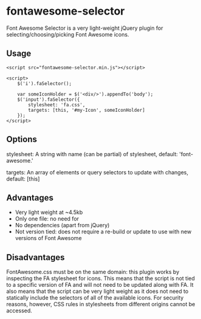 fontawesome-selector
====================

Font Awesome Selector is a very light-weight jQuery plugin for selecting/choosing/picking Font Awesome icons.

Usage
-----
	<script src="fontawesome-selector.min.js"></script>

	<script>
		$('i').faSelector();

		var someIconHolder = $('<div/>').appendTo('body');
		$('input').faSelector({
			stylesheet: 'fa.css',
			targets: [this, '#my-Icon', someIconHolder]
		});
	</script>

Options
-------

stylesheet: A string with name (can be partial) of stylesheet, default: 'font-awesome.'

targets: An array of elements or query selectors to update with changes, default: [this]

Advantages
----------

* Very light weight at ~4.5kb
* Only one file: no need for 
* No dependencies (apart from jQuery)
* Not version tied: does not require a re-build or update to use with new versions of Font Awesome

Disadvantages
-------------

FontAwesome.css must be on the same domain: this plugin works by inspecting the FA stylesheet for icons.  This means that the script is not tied to a specific version of FA and will not need to be updated along with FA.  It also means that the script can be very light weight as it does not need to statically include the selectors of all of the available icons.  For security reasons, however, CSS rules in stylesheets from different origins cannot be accessed.
